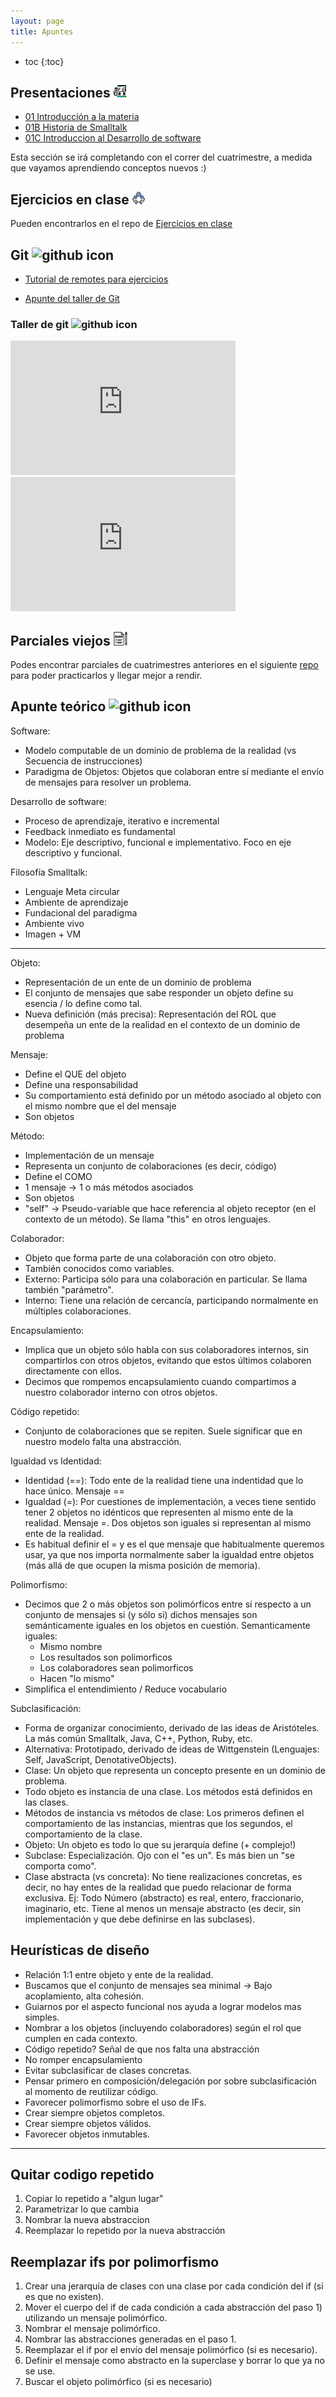 ```yaml
---
layout: page
title: Apuntes
---
```


* toc
{:toc}

## Presentaciones <img alt="github icon" width="20px" src="./assets/icons/presentacion.svg" />

- [01 Introducción a la materia](https://docs.google.com/presentation/d/1VYJMUEz9efHgIuGC66ljwiuWQSMPtkzsGJYnauiYZYY/edit?usp=sharing)
- [01B Historia de Smalltalk](https://docs.google.com/presentation/d/1tW1oRcjkp2Lp-lQhvgwKn_lo249p1SgCd9ZYudK82Ho/edit?usp=sharing)
- [01C Introduccion al Desarrollo de software](https://docs.google.com/presentation/d/1rzSZ3Ow3JMwCWvRoaqcv7Z1QmAEkYUiWRlemZZbeWBc/edit?usp=sharing)

<p class="text-muted">Esta sección se irá completando con el correr del cuatrimestre, a medida que vayamos aprendiendo conceptos nuevos :) </p>

## Ejercicios en clase <img alt="github icon" width="20px" src="./assets/icons/practica.svg" />

Pueden encontrarlos en el repo de [Ejercicios en clase](https://github.com/algoritmos-iii/ejercicios-en-clase-2022-2c)

## Git <img alt="github icon" width="20px" src="https://icongr.am/devicon/git-plain.svg?size=148&color=currentColor" />

- [Tutorial de remotes para ejercicios](https://gist.github.com/iloyarte/2543280524166ad63f46ea326322cc1c)

- [Apunte del taller de Git](https://docs.google.com/document/d/1VwJUVTMz1psGqdaNR2NJWo8mtPoK2FvDB1cP9xQObcQ/edit?usp=sharing)

### Taller de git <img alt="github icon" width="22px" src="https://icongr.am/clarity/film-strip.svg?size=148&color=currentColor" />

<iframe width="360" height="215" src="https://www.youtube.com/embed/L0RHt3P6S94" title="Taller de git - 20202c" frameborder="0" allow="accelerometer; autoplay; clipboard-write; encrypted-media; gyroscope; picture-in-picture" allowfullscreen></iframe>

<iframe width="360" height="215" src="https://www.youtube.com/embed/OgXfPAw2WoU" title="Taller de git" frameborder="0" allow="accelerometer; autoplay; clipboard-write; encrypted-media; gyroscope; picture-in-picture" allowfullscreen></iframe>

## Parciales viejos <img alt="exam icon" width="22px" src="./assets/icons/examen.png" />

Podes encontrar parciales de cuatrimestres anteriores en el siguiente [repo](https://github.com/algoritmos-iii/parciales-viejos) para poder practicarlos y llegar mejor a rendir.

## Apunte teórico <img alt="github icon" width="20px" src="https://icongr.am/clarity/library.svg?size=128&color=currentColor" />

Software:
- Modelo computable de un dominio de problema de la realidad (vs Secuencia de instrucciones)
- Paradigma de Objetos: Objetos que colaboran entre sí mediante el envío de mensajes para resolver un problema.

Desarrollo de software:
- Proceso de aprendizaje, iterativo e incremental
- Feedback inmediato es fundamental
- Modelo: Eje descriptivo, funcional e implementativo. Foco en eje descriptivo y funcional.

Filosofía Smalltalk:
- Lenguaje Meta circular
- Ambiente de aprendizaje
- Fundacional del paradigma
- Ambiente vivo
- Imagen + VM

-------------------

Objeto: 
- Representación de un ente de un dominio de problema
- El conjunto de mensajes que sabe responder un objeto define su esencia / lo define como tal.
- Nueva definición (más precisa): Representación del ROL que desempeña un ente de la realidad en el contexto de un dominio de problema

Mensaje:
- Define el QUE del objeto
- Define una responsabilidad
- Su comportamiento está definido por un método asociado al objeto con el mismo nombre que el del mensaje
- Son objetos

Método:
- Implementación de un mensaje
- Representa un conjunto de colaboraciones (es decir, código)
- Define el COMO
- 1 mensaje -> 1 o más métodos asociados
- Son objetos
- "self" -> Pseudo-variable que hace referencia al objeto receptor (en el contexto de un método). Se llama "this" en otros lenguajes.

Colaborador:
- Objeto que forma parte de una colaboración con otro objeto.
- También conocidos como variables.
- Externo: Participa sólo para una colaboración en particular. Se llama también "parámetro".
- Interno: Tiene una relación de cercancía, participando normalmente en múltiples colaboraciones.

Encapsulamiento:
- Implica que un objeto sólo habla con sus colaboradores internos, sin compartirlos con otros objetos, evitando que estos últimos colaboren directamente con ellos.
- Decimos que rompemos encapsulamiento cuando compartimos a nuestro colaborador interno con otros objetos.

Código repetido:
- Conjunto de colaboraciones que se repiten. Suele significar que en nuestro modelo falta una abstracción.

Igualdad vs Identidad:
- Identidad (==): Todo ente de la realidad tiene una indentidad que lo hace único. Mensaje ==
- Igualdad (=): Por cuestiones de implementación, a veces tiene sentido tener 2 objetos no idénticos que representen al mismo ente de la realidad. Mensaje =.    Dos objetos son iguales si representan al mismo ente de la realidad.
-    Es habitual definir el = y es el que mensaje que habitualmente queremos usar, ya que nos importa normalmente saber la igualdad entre objetos (más allá de que ocupen la misma posición de memoria).

Polimorfismo:
- Decimos que 2 o más objetos son polimórficos entre sí respecto a un conjunto de mensajes si (y sólo si) dichos mensajes son semánticamente iguales en los objetos en cuestión. Semanticamente iguales:
  - Mismo nombre
  - Los resultados son polimorficos
  - Los colaboradores sean polimorficos
  - Hacen "lo mismo"
- Simplifica el entendimiento / Reduce vocabulario

Subclasificación:
- Forma de organizar conocimiento, derivado de las ideas de Aristóteles. La más común Smalltalk, Java, C++, Python, Ruby, etc.
- Alternativa: Prototipado, derivado de ideas de Wittgenstein (Lenguajes: Self, JavaScript, DenotativeObjects).
- Clase: Un objeto que representa un concepto presente en un dominio de problema.
- Todo objeto es instancia de una clase. Los métodos está definidos en las clases.
- Métodos de instancia vs métodos de clase: Los primeros definen el comportamiento de las instancias, mientras que los segundos, el comportamiento de la clase.
- Objeto: Un objeto es todo lo que su jerarquía define (+ complejo!)
- Subclase: Especialización. Ojo con el "es un". Es más bien un "se comporta como".
- Clase abstracta (vs concreta): No tiene realizaciones concretas, es decir, no hay entes de la realidad que puedo relacionar de forma exclusiva. Ej: Todo Número (abstracto) es real, entero, fraccionario, imaginario, etc. Tiene al menos un mensaje abstracto (es decir, sin implementación y que debe definirse en las subclases).

Heurísticas de diseño
---------------------------

- Relación 1:1 entre objeto y ente de la realidad.
- Buscamos que el conjunto de mensajes sea minimal -> Bajo acoplamiento, alta cohesión.
- Guiarnos por el aspecto funcional nos ayuda a lograr modelos mas simples.
- Nombrar a los objetos (incluyendo colaboradores) según el rol que cumplen en cada contexto.
- Código repetido? Señal de que nos falta una abstracción
- No romper encapsulamiento
- Evitar subclasificar de clases concretas.
- Pensar primero en composición/delegación por sobre subclasificación al momento de reutilizar código.
- Favorecer polimorfismo sobre el uso de IFs.
- Crear siempre objetos completos.
- Crear siempre objetos válidos.
- Favorecer objetos inmutables.

-------------------------------------

Quitar codigo repetido
-----
1. Copiar lo repetido a "algun lugar"
2. Parametrizar lo que cambia
3. Nombrar la nueva abstraccion
4. Reemplazar lo repetido por la nueva abstracción

Reemplazar ifs por polimorfismo
------
1. Crear una jerarquía de clases con una clase por cada condición del if (si es que no existen).
2. Mover el cuerpo del if de cada condición a cada abstracción del paso 1) utilizando un mensaje polimórfico.
3. Nombrar el mensaje polimórfico.
4. Nombrar las abstracciones generadas en el paso 1.
5. Reemplazar el if por el envío del mensaje polimórfico (si es necesario).
6. Definir el mensaje como abstracto en la superclase y borrar lo que ya no se use.
7. Buscar el objeto polimórfico (si es necesario)
